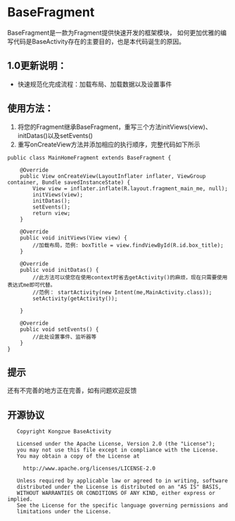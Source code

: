 # BaseFragment
BaseFragment是一款为Fragment提供快速开发的框架模块，
如何更加优雅的编写代码是BaseActivity存在的主要目的，也是本代码诞生的原因。

## 1.0更新说明：
- 快速规范化完成流程：加载布局、加载数据以及设置事件

## 使用方法：
1) 将您的Fragment继承BaseFragment，重写三个方法initViews(view)、initDatas()以及setEvents()
2) 重写onCreateView方法并添加相应的执行顺序，完整代码如下所示
```
public class MainHomeFragment extends BaseFragment {

    @Override
    public View onCreateView(LayoutInflater inflater, ViewGroup container, Bundle savedInstanceState) {
        View view = inflater.inflate(R.layout.fragment_main_me, null);
        initViews(view);
        initDatas();
        setEvents();
        return view;
    }

    @Override
    public void initViews(View view) {
        //加载布局，范例: boxTitle = view.findViewById(R.id.box_title);
    }

    @Override
    public void initDatas() {
        //此方法可以使您在使用context时省去getActivity()的麻烦，现在只需要使用表达式me即可代替。
        //范例： startActivity(new Intent(me,MainActivity.class));
        setActivity(getActivity());   

    }

    @Override
    public void setEvents() {
        //此处设置事件、监听器等
    }
}

```

## 提示
还有不完善的地方正在完善，如有问题欢迎反馈

## 开源协议
```
   Copyright Kongzue BaseActivity

   Licensed under the Apache License, Version 2.0 (the "License");
   you may not use this file except in compliance with the License.
   You may obtain a copy of the License at

     http://www.apache.org/licenses/LICENSE-2.0

   Unless required by applicable law or agreed to in writing, software
   distributed under the License is distributed on an "AS IS" BASIS,
   WITHOUT WARRANTIES OR CONDITIONS OF ANY KIND, either express or implied.
   See the License for the specific language governing permissions and
   limitations under the License.
```
